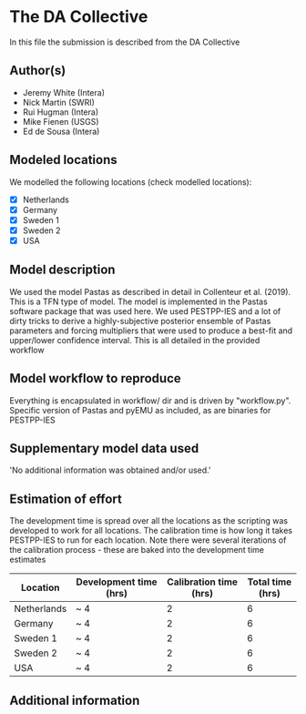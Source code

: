 # The DA Collective

In this file the submission is described from the DA Collective

## Author(s)

- Jeremy White (Intera)
- Nick Martin (SWRI)
- Rui Hugman (Intera)
- Mike Fienen (USGS)
- Ed de Sousa (Intera)

## Modeled locations

We modelled the following locations (check modelled locations):

- [x] Netherlands
- [x] Germany
- [X] Sweden 1
- [x] Sweden 2
- [x] USA

## Model description

We used the model Pastas as described in detail in Collenteur et al. (2019). This is a TFN type of model. The model is 
implemented in the Pastas software package that was used here.  We used PESTPP-IES and a lot of dirty tricks to derive a highly-subjective posterior ensemble of Pastas parameters and forcing multipliers that were used to produce a best-fit and upper/lower confidence interval.  This is all detailed in the provided workflow

## Model workflow to reproduce

Everything is encapsulated in workflow/ dir and is driven by "workflow.py". Specific version of Pastas and pyEMU as included, as are binaries for PESTPP-IES

## Supplementary model data used

'No additional information was obtained and/or used.'

## Estimation of effort

The development time is spread over all the locations as the scripting was developed to work for all locations.  The calibration time is how long it takes PESTPP-IES to run for each location.  Note there were several iterations of the calibration process - these are baked into the development time estimates

| Location    | Development time (hrs) | Calibration time (hrs) | Total time (hrs) | 
|-------------|------------------------|-----------------------|------------------|
| Netherlands | ~ 4                    |    2                  |  6                |
| Germany     | ~ 4                    |    2                  |  6                |
| Sweden 1    | ~ 4                    |    2                  |  6                |
| Sweden 2    | ~ 4                    |    2                  |  6                |
| USA         | ~ 4                    |    2                  |  6                |

## Additional information



